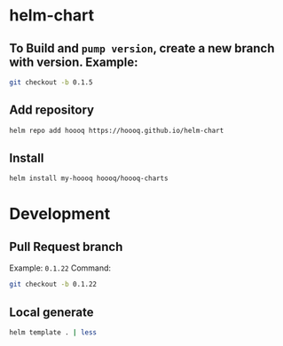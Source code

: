 # helm-chart

## To Build and `pump version`, create a new branch with version. Example: 

```bash
git checkout -b 0.1.5
```

## Add repository

```sh
helm repo add hoooq https://hoooq.github.io/helm-chart
```


## Install

```sh
helm install my-hoooq hoooq/hoooq-charts
```


# Development

## Pull Request branch

Example: `0.1.22`
Command:
```sh
git checkout -b 0.1.22
```

## Local generate

```sh
helm template . | less
```
